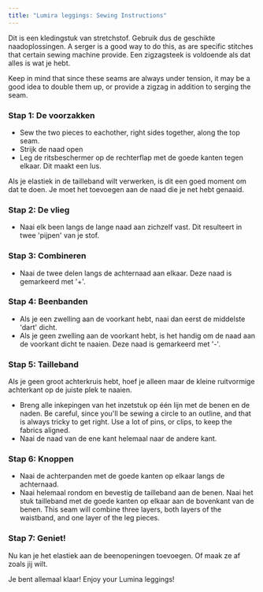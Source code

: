```yaml
---
title: "Lumira leggings: Sewing Instructions"
---
```


<Note>

Dit is een kledingstuk van stretchstof. Gebruik dus de geschikte naadoplossingen. A serger is a good way to do this, as
are specific stitches that certain sewing machine provide. Een zigzagsteek is voldoende als dat alles is wat je hebt.

Keep in mind that since these seams are always under tension, it may be a good idea to double them up, or
provide a zigzag in addition to serging the seam.

</Note>

### Stap 1: De voorzakken

- Sew the two pieces to eachother, right sides together, along the top seam.
- Strijk de naad open
- Leg de ritsbeschermer op de rechterflap met de goede kanten tegen elkaar. Dit maakt een lus.

<Note>
Als je elastiek in de tailleband wilt verwerken, is dit een goed moment om dat te doen. Je moet
het toevoegen aan de naad die je net hebt genaaid.
</Note>

### Stap 2: De vlieg

- Naai elk been langs de lange naad aan zichzelf vast. Dit resulteert in twee 'pijpen' van je stof.

### Stap 3: Combineren

- Naai de twee delen langs de achternaad aan elkaar. Deze naad is gemarkeerd met '+'.

### Stap 4: Beenbanden

- Als je een zwelling aan de voorkant hebt, naai dan eerst de middelste 'dart' dicht.
- Als je geen zwelling aan de voorkant hebt, is het handig om de naad aan de voorkant dicht te naaien. Deze naad is gemarkeerd met '-'.

### Stap 5: Tailleband

<Note>
Als je geen groot achterkruis hebt, hoef je alleen maar de kleine ruitvormige achterkant
op de juiste plek te naaien.
</Note>

- Breng alle inkepingen van het inzetstuk op één lijn met de benen en de naden. Be careful, since you'll be sewing a circle
  to an outline, and that is always tricky to get right. Use a lot of pins, or clips, to keep the fabrics
  aligned.
- Naai de naad van de ene kant helemaal naar de andere kant.

### Stap 6: Knoppen

- Naai de achterpanden met de goede kanten op elkaar langs de achternaad.
- Naai helemaal rondom en bevestig de tailleband aan de benen. Naai het stuk tailleband met de goede kanten op elkaar aan de bovenkant van de benen. This seam will combine three layers, both layers of the waistband, and one layer of the leg
  pieces.

### Stap 7: Geniet!

Nu kan je het elastiek aan de beenopeningen toevoegen. Of maak ze af zoals jij wilt.

Je bent allemaal klaar! Enjoy your Lumina leggings!
